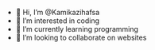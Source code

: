 - 👋 Hi, I’m @Kamikazihafsa
- 👀 I’m interested in coding
- 🌱 I’m currently learning programming
- 💞️ I’m looking to collaborate on websites


<!---
Kamikazihafsa/Kamikazihafsa is a ✨ special ✨ repository because its `README.md` (this file) appears on your GitHub profile.
You can click the Preview link to take a look at your changes.
--->
